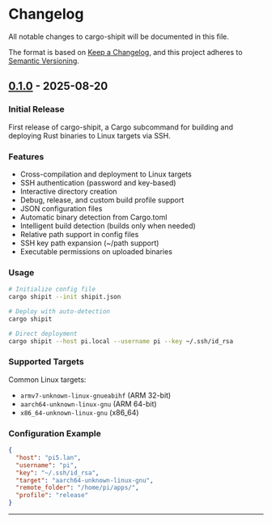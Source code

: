 # Changelog

All notable changes to cargo-shipit will be documented in this file.

The format is based on [Keep a Changelog](https://keepachangelog.com/en/1.0.0/),
and this project adheres to [Semantic Versioning](https://semver.org/spec/v2.0.0.html).

## [0.1.0] - 2025-08-20

### Initial Release

First release of cargo-shipit, a Cargo subcommand for building and deploying Rust binaries to Linux targets via SSH.

### Features

- Cross-compilation and deployment to Linux targets
- SSH authentication (password and key-based)
- Interactive directory creation
- Debug, release, and custom build profile support
- JSON configuration files
- Automatic binary detection from Cargo.toml
- Intelligent build detection (builds only when needed)
- Relative path support in config files
- SSH key path expansion (~/path support)
- Executable permissions on uploaded binaries

### Usage

```bash
# Initialize config file
cargo shipit --init shipit.json

# Deploy with auto-detection
cargo shipit

# Direct deployment
cargo shipit --host pi.local --username pi --key ~/.ssh/id_rsa
```

### Supported Targets

Common Linux targets:
- `armv7-unknown-linux-gnueabihf` (ARM 32-bit)
- `aarch64-unknown-linux-gnu` (ARM 64-bit)  
- `x86_64-unknown-linux-gnu` (x86_64)

### Configuration Example

```json
{
  "host": "pi5.lan",
  "username": "pi",
  "key": "~/.ssh/id_rsa",
  "target": "aarch64-unknown-linux-gnu",
  "remote_folder": "/home/pi/apps/",
  "profile": "release"
}
```

---

[0.1.0]: https://github.com/PixmaNts/cargo-shipit/releases/tag/v0.1.0